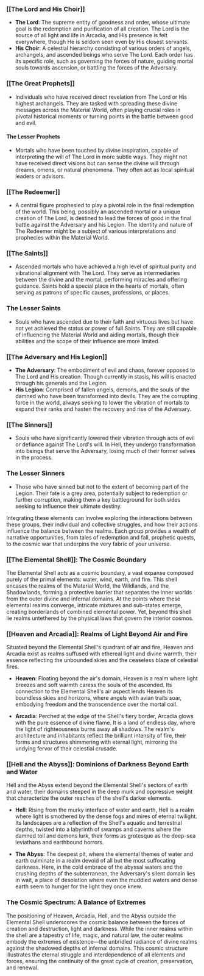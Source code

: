 ### [[The Lord and His Choir]]

- **The Lord**: The supreme entity of goodness and order, whose ultimate goal is the redemption and purification of all creation. The Lord is the source of all light and life in Arcadia, and His presence is felt everywhere, though He is seldom seen even by His closest servants.
- **His Choir**: A celestial hierarchy consisting of various orders of angels, archangels, and ascended beings who serve The Lord. Each order has its specific role, such as governing the forces of nature, guiding mortal souls towards ascension, or battling the forces of the Adversary.

### [[The Great Prophets]]

- Individuals who have received direct revelation from The Lord or His highest archangels. They are tasked with spreading these divine messages across the Material World, often playing crucial roles in pivotal historical moments or turning points in the battle between good and evil.

#### The Lesser Prophets

- Mortals who have been touched by divine inspiration, capable of interpreting the will of The Lord in more subtle ways. They might not have received direct visions but can sense the divine will through dreams, omens, or natural phenomena. They often act as local spiritual leaders or advisors.

### [[The Redeemer]]

- A central figure prophesied to play a pivotal role in the final redemption of the world. This being, possibly an ascended mortal or a unique creation of The Lord, is destined to lead the forces of good in the final battle against the Adversary and his Legion. The identity and nature of The Redeemer might be a subject of various interpretations and prophecies within the Material World.

### [[The Saints]]

- Ascended mortals who have achieved a high level of spiritual purity and vibrational alignment with The Lord. They serve as intermediaries between the divine and the mortal, performing miracles and offering guidance. Saints hold a special place in the hearts of mortals, often serving as patrons of specific causes, professions, or places.

### The Lesser Saints

- Souls who have ascended due to their faith and virtuous lives but have not yet achieved the status or power of full Saints. They are still capable of influencing the Material World and aiding mortals, though their abilities and the scope of their influence are more limited.

### [[The Adversary and His Legion]]

- **The Adversary**: The embodiment of evil and chaos, forever opposed to The Lord and His creation. Though currently in stasis, his will is enacted through his generals and the Legion.
- **His Legion**: Comprised of fallen angels, demons, and the souls of the damned who have been transformed into devils. They are the corrupting force in the world, always seeking to lower the vibration of mortals to expand their ranks and hasten the recovery and rise of the Adversary.

### [[The Sinners]]

- Souls who have significantly lowered their vibration through acts of evil or defiance against The Lord's will. In Hell, they undergo transformation into beings that serve the Adversary, losing much of their former selves in the process.

### The Lesser Sinners

- Those who have sinned but not to the extent of becoming part of the Legion. Their fate is a grey area, potentially subject to redemption or further corruption, making them a key battleground for both sides seeking to influence their ultimate destiny.

Integrating these elements can involve exploring the interactions between these groups, their individual and collective struggles, and how their actions influence the balance between the realms. Each group provides a wealth of narrative opportunities, from tales of redemption and fall, prophetic quests, to the cosmic war that underpins the very fabric of your universe.

### [[The Elemental Shell]]: The Cosmic Boundary

The Elemental Shell acts as a cosmic boundary, a vast expanse composed purely of the primal elements: water, wind, earth, and fire. This shell encases the realms of the Material World, the Wildlands, and the Shadowlands, forming a protective barrier that separates the inner worlds from the outer divine and infernal domains. At the points where these elemental realms converge, intricate mixtures and sub-states emerge, creating borderlands of combined elemental power. Yet, beyond this shell lie realms untethered by the physical laws that govern the interior cosmos.

### [[Heaven and Arcadia]]: Realms of Light Beyond Air and Fire

Situated beyond the Elemental Shell's quadrant of air and fire, Heaven and Arcadia exist as realms suffused with ethereal light and divine warmth, their essence reflecting the unbounded skies and the ceaseless blaze of celestial fires.

- **Heaven**: Floating beyond the air's domain, Heaven is a realm where light breezes and soft warmth caress the souls of the ascended. Its connection to the Elemental Shell's air aspect lends Heaven its boundless skies and horizons, where angels with avian traits soar, embodying freedom and the transcendence over the mortal coil.
  
- **Arcadia**: Perched at the edge of the Shell's fiery border, Arcadia glows with the pure essence of divine flame. It is a land of endless day, where the light of righteousness burns away all shadows. The realm's architecture and inhabitants reflect the brilliant intensity of fire, their forms and structures shimmering with eternal light, mirroring the undying fervor of their celestial crusade.

### [[Hell and the Abyss]]: Dominions of Darkness Beyond Earth and Water

Hell and the Abyss extend beyond the Elemental Shell's sectors of earth and water, their domains steeped in the deep murk and oppressive weight that characterize the outer reaches of the shell's darker elements.

- **Hell**: Rising from the murky interface of water and earth, Hell is a realm where light is smothered by the dense fogs and mires of eternal twilight. Its landscapes are a reflection of the Shell's aquatic and terrestrial depths, twisted into a labyrinth of swamps and caverns where the damned toil and demons lurk, their forms as grotesque as the deep-sea leviathans and earthbound horrors.
  
- **The Abyss**: The deepest pit, where the elemental themes of water and earth culminate in a realm devoid of all but the most suffocating darkness. Here, in the cold embrace of the abyssal waters and the crushing depths of the subterranean, the Adversary's silent domain lies in wait, a place of desolation where even the muddied waters and dense earth seem to hunger for the light they once knew.

### The Cosmic Spectrum: A Balance of Extremes

The positioning of Heaven, Arcadia, Hell, and the Abyss outside the Elemental Shell underscores the cosmic balance between the forces of creation and destruction, light and darkness. While the inner realms within the shell are a tapestry of life, magic, and natural law, the outer realms embody the extremes of existence—the unbridled radiance of divine realms against the shadowed depths of infernal domains. This cosmic structure illustrates the eternal struggle and interdependence of all elements and forces, ensuring the continuity of the great cycle of creation, preservation, and renewal.